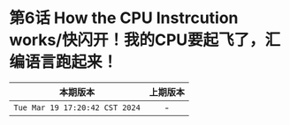 # 第6话 How the CPU Instrcution works/快闪开！我的CPU要起飞了，汇编语言跑起来！

|本期版本|上期版本
|:---:|:---:|
`Tue Mar 19 17:20:42 CST 2024` | -
